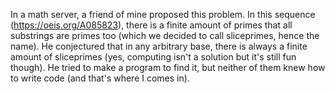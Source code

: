 In a math server, a friend of mine proposed this problem. In this sequence (https://oeis.org/A085823), there is a finite amount of primes that all substrings are primes too (which we decided to call sliceprimes, hence the name). He conjectured that in any arbitrary base, there is always a finite amount of sliceprimes (yes, computing isn't a solution but it's still fun though). He tried to make a program to find it, but neither of them knew how to write code (and that's where I comes in).